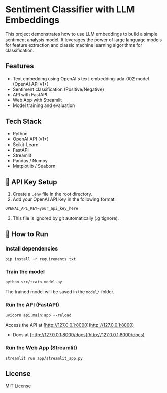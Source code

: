 # Sentiment Classifier with LLM Embeddings

This project demonstrates how to use LLM embeddings to build a simple sentiment analysis model.
It leverages the power of large language models for feature extraction and classic machine learning algorithms for classification.

## Features
- Text embedding using OpenAI's text-embedding-ada-002 model (OpenAI API v1+)
- Sentiment classification (Positive/Negative)
- API with FastAPI
- Web App with Streamlit
- Model training and evaluation

## Tech Stack
- Python
- OpenAI API (v1+)
- Scikit-Learn
- FastAPI
- Streamlit
- Pandas / Numpy
- Matplotlib / Seaborn

## 🔐 API Key Setup
1. Create a `.env` file in the root directory.
2. Add your OpenAI API Key in the following format:
```
OPENAI_API_KEY=your_api_key_here
```
3. This file is ignored by git automatically (.gitignore).

## 🚀 How to Run

### Install dependencies
```
pip install -r requirements.txt
```

### Train the model
```
python src/train_model.py
```

The trained model will be saved in the `model/` folder.

### Run the API (FastAPI)
```
uvicorn api.main:app --reload
```
Access the API at [http://127.0.0.1:8000](http://127.0.0.1:8000)
- Docs at [http://127.0.0.1:8000/docs](http://127.0.0.1:8000/docs)

### Run the Web App (Streamlit)
```
streamlit run app/streamlit_app.py
```

## License
MIT License
